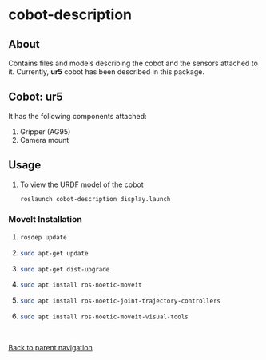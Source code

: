 # cobot-description

## About

Contains files and models describing the cobot and the sensors attached to it. Currently, **ur5** cobot has been described in this package.

## Cobot: ur5

It has the following components attached:

1. Gripper (AG95)
2. Camera mount

## Usage
1. To view the URDF model of the cobot
	```bash
	roslaunch cobot-description display.launch
	```

### MoveIt Installation
1. 
	```bash
	rosdep update
	```
2. 
	```bash
	sudo apt-get update
	```
3. 
	```bash
	sudo apt-get dist-upgrade
	```
4. 
	```bash
	sudo apt install ros-noetic-moveit
	```
5. 
	```bash
	sudo apt install ros-noetic-joint-trajectory-controllers
	```
6. 
	```bash
	sudo apt install ros-noetic-moveit-visual-tools
	```

<br/>

[Back to parent navigation](../README.md#navigate)